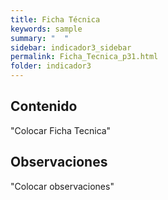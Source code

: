 ```yaml
---
title: Ficha Técnica
keywords: sample
summary: "  "
sidebar: indicador3_sidebar
permalink: Ficha_Tecnica_p31.html
folder: indicador3
---
```


## Contenido

"Colocar Ficha Tecnica"

## Observaciones

"Colocar observaciones"


